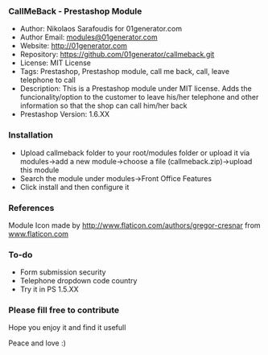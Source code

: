 ### CallMeBack - Prestashop Module ###

* Author: Nikolaos Sarafoudis for 01generator.com
* Author Email: modules@01generator.com
* Website: http://01generator.com
* Repository: https://github.com/01generator/callmeback.git
* License: MIT License
* Tags: Prestashop, Prestashop module, call me back, call, leave telephone to call
* Description: This is a Prestashop module under MIT license. Adds the funcionality/option to the customer to leave his/her telephone and other information so that the shop can call him/her back
* Prestashop Version: 1.6.XX

### Installation ###

* Upload callmeback folder to your root/modules folder or upload it via modules->add a new module->choose a file (callmeback.zip)->upload this module
* Search the module under modules->Front Office Features
* Click install and then configure it

### References ###

Module Icon made by http://www.flaticon.com/authors/gregor-cresnar from www.flaticon.com 

### To-do  ###

* Form submission security
* Telephone dropdown code country
* Try it in PS 1.5.XX

### Please fill free to contribute  ###

Hope you enjoy it and find it usefull

Peace and love :)
